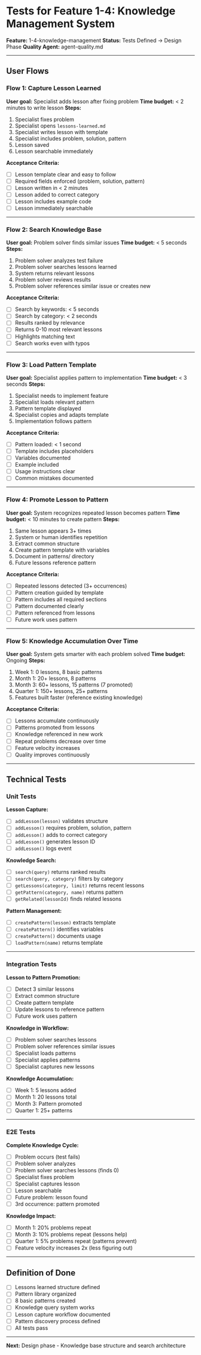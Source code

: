 # Tests for Feature 1-4: Knowledge Management System

**Feature:** 1-4-knowledge-management
**Status:** Tests Defined → Design Phase
**Quality Agent:** agent-quality.md

---

## User Flows

### Flow 1: Capture Lesson Learned
**User goal:** Specialist adds lesson after fixing problem
**Time budget:** < 2 minutes to write lesson
**Steps:**
1. Specialist fixes problem
2. Specialist opens `lessons-learned.md`
3. Specialist writes lesson with template
4. Specialist includes problem, solution, pattern
5. Lesson saved
6. Lesson searchable immediately

**Acceptance Criteria:**
- [ ] Lesson template clear and easy to follow
- [ ] Required fields enforced (problem, solution, pattern)
- [ ] Lesson written in < 2 minutes
- [ ] Lesson added to correct category
- [ ] Lesson includes example code
- [ ] Lesson immediately searchable

---

### Flow 2: Search Knowledge Base
**User goal:** Problem solver finds similar issues
**Time budget:** < 5 seconds
**Steps:**
1. Problem solver analyzes test failure
2. Problem solver searches lessons learned
3. System returns relevant lessons
4. Problem solver reviews results
5. Problem solver references similar issue or creates new

**Acceptance Criteria:**
- [ ] Search by keywords: < 5 seconds
- [ ] Search by category: < 2 seconds
- [ ] Results ranked by relevance
- [ ] Returns 0-10 most relevant lessons
- [ ] Highlights matching text
- [ ] Search works even with typos

---

### Flow 3: Load Pattern Template
**User goal:** Specialist applies pattern to implementation
**Time budget:** < 3 seconds
**Steps:**
1. Specialist needs to implement feature
2. Specialist loads relevant pattern
3. Pattern template displayed
4. Specialist copies and adapts template
5. Implementation follows pattern

**Acceptance Criteria:**
- [ ] Pattern loaded: < 1 second
- [ ] Template includes placeholders
- [ ] Variables documented
- [ ] Example included
- [ ] Usage instructions clear
- [ ] Common mistakes documented

---

### Flow 4: Promote Lesson to Pattern
**User goal:** System recognizes repeated lesson becomes pattern
**Time budget:** < 10 minutes to create pattern
**Steps:**
1. Same lesson appears 3+ times
2. System or human identifies repetition
3. Extract common structure
4. Create pattern template with variables
5. Document in patterns/ directory
6. Future lessons reference pattern

**Acceptance Criteria:**
- [ ] Repeated lessons detected (3+ occurrences)
- [ ] Pattern creation guided by template
- [ ] Pattern includes all required sections
- [ ] Pattern documented clearly
- [ ] Pattern referenced from lessons
- [ ] Future work uses pattern

---

### Flow 5: Knowledge Accumulation Over Time
**User goal:** System gets smarter with each problem solved
**Time budget:** Ongoing
**Steps:**
1. Week 1: 0 lessons, 8 basic patterns
2. Month 1: 20+ lessons, 8 patterns
3. Month 3: 60+ lessons, 15 patterns (7 promoted)
4. Quarter 1: 150+ lessons, 25+ patterns
5. Features built faster (reference existing knowledge)

**Acceptance Criteria:**
- [ ] Lessons accumulate continuously
- [ ] Patterns promoted from lessons
- [ ] Knowledge referenced in new work
- [ ] Repeat problems decrease over time
- [ ] Feature velocity increases
- [ ] Quality improves continuously

---

## Technical Tests

### Unit Tests

**Lesson Capture:**
- [ ] `addLesson(lesson)` validates structure
- [ ] `addLesson()` requires problem, solution, pattern
- [ ] `addLesson()` adds to correct category
- [ ] `addLesson()` generates lesson ID
- [ ] `addLesson()` logs event

**Knowledge Search:**
- [ ] `search(query)` returns ranked results
- [ ] `search(query, category)` filters by category
- [ ] `getLessons(category, limit)` returns recent lessons
- [ ] `getPattern(category, name)` returns pattern
- [ ] `getRelated(lessonId)` finds related lessons

**Pattern Management:**
- [ ] `createPattern(lesson)` extracts template
- [ ] `createPattern()` identifies variables
- [ ] `createPattern()` documents usage
- [ ] `loadPattern(name)` returns template

---

### Integration Tests

**Lesson to Pattern Promotion:**
- [ ] Detect 3 similar lessons
- [ ] Extract common structure
- [ ] Create pattern template
- [ ] Update lessons to reference pattern
- [ ] Future work uses pattern

**Knowledge in Workflow:**
- [ ] Problem solver searches lessons
- [ ] Problem solver references similar issues
- [ ] Specialist loads patterns
- [ ] Specialist applies patterns
- [ ] Specialist captures new lessons

**Knowledge Accumulation:**
- [ ] Week 1: 5 lessons added
- [ ] Month 1: 20 lessons total
- [ ] Month 3: Pattern promoted
- [ ] Quarter 1: 25+ patterns

---

### E2E Tests

**Complete Knowledge Cycle:**
- [ ] Problem occurs (test fails)
- [ ] Problem solver analyzes
- [ ] Problem solver searches lessons (finds 0)
- [ ] Specialist fixes problem
- [ ] Specialist captures lesson
- [ ] Lesson searchable
- [ ] Future problem: lesson found
- [ ] 3rd occurrence: pattern promoted

**Knowledge Impact:**
- [ ] Month 1: 20% problems repeat
- [ ] Month 3: 10% problems repeat (lessons help)
- [ ] Quarter 1: 5% problems repeat (patterns prevent)
- [ ] Feature velocity increases 2x (less figuring out)

---

## Definition of Done

- [ ] Lessons learned structure defined
- [ ] Pattern library organized
- [ ] 8 basic patterns created
- [ ] Knowledge query system works
- [ ] Lesson capture workflow documented
- [ ] Pattern discovery process defined
- [ ] All tests pass

---

**Next:** Design phase - Knowledge base structure and search architecture
